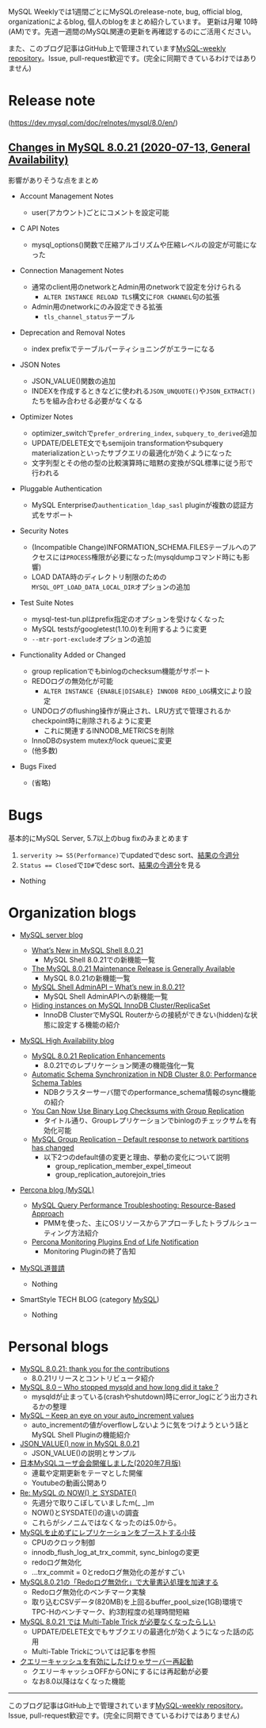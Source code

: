MySQL Weeklyでは1週間ごとにMySQLのrelease-note, bug, official blog, organizationによるblog, 個人のblogをまとめ紹介しています。
更新は月曜 10時(AM)です。先週一週間のMySQL関連の更新を再確認するのにご活用ください。

また、このブログ記事はGitHub上で管理されています[MySQL-weekly repository](https://github.com/tom--bo/MySQL-weekly)。Issue, pull-request歓迎です。(完全に同期できているわけではありません)


# Release note

(https://dev.mysql.com/doc/relnotes/mysql/8.0/en/)


## [Changes in MySQL 8.0.21 (2020-07-13, General Availability)](https://dev.mysql.com/doc/relnotes/mysql/8.0/en/news-8-0-21.html)

影響がありそうな点をまとめ

- Account Management Notes
  - user(アカウント)ごとにコメントを設定可能

- C API Notes
  - mysql_options()関数で圧縮アルゴリズムや圧縮レベルの設定が可能になった
- Connection Management Notes
  - 通常のclient用のnetworkとAdmin用のnetworkで設定を分けられる
    - `ALTER INSTANCE RELOAD TLS`構文に`FOR CHANNEL`句の拡張
  - Admin用のnetworkにのみ設定できる拡張
    - `tls_channel_status`テーブル

- Deprecation and Removal Notes
  - index prefixでテーブルパーティショニングがエラーになる

- JSON Notes
  - JSON_VALUE()関数の追加
  - INDEXを作成するときなどに使われる`JSON_UNQUOTE()`や`JSON_EXTRACT()`たちを組み合わせる必要がなくなる

- Optimizer Notes
  - optimizer_switchで`prefer_ordrering_index`, `subquery_to_derived`追加
  - UPDATE/DELETE文でもsemijoin transformationやsubquery materializationといったサブクエリの最適化が効くようになった
  - 文字列型とその他の型の比較演算時に暗黙の変換がSQL標準に従う形で行われる

- Pluggable Authentication
  - MySQL Enterpriseの`authentication_ldap_sasl` pluginが複数の認証方式をサポート

- Security Notes
  - (Incompatible Change)INFORMATION_SCHEMA.FILESテーブルへのアクセスには`PROCESS`権限が必要になった(mysqldumpコマンド時にも影響)
  - LOAD DATA時のディレクトリ制限のための`MYSQL_OPT_LOAD_DATA_LOCAL_DIR`オプションの追加

- Test Suite Notes
  - mysql-test-tun.plはprefix指定のオプションを受けなくなった
  - MySQL testsがgoogletest(1.10.0)を利用するように変更
  - `--mtr-port-exclude`オプションの追加
- Functionality Added or Changed
  - group replicationでもbinlogのchecksum機能がサポート
  - REDOログの無効化が可能
    - `ALTER INSTANCE {ENABLE|DISABLE} INNODB REDO_LOG`構文により設定
  - UNDOログのflushing操作が廃止され、LRU方式で管理されるかcheckpoint時に削除されるように変更
    - これに関連するINNODB_METRICSを削除
  - InnoDBのsystem mutexがlock queueに変更
  - (他多数)
- Bugs Fixed
  - (省略)

# Bugs

基本的にMySQL Server, 5.7以上のbug fixのみまとめます

1. `serverity >= S5(Performance)`でupdatedでdesc sort、[結果の今週分](https://bugs.mysql.com/search.php?cmd=display&status=All&severity=-5&os=5&bug_age=0&order_by=mtime&direction=ASC&limit=30&mine=0&reorder_by=mtime)
1. `Status == Closed`で`ID#`でdesc sort、[結果の今週分](https://bugs.mysql.com/search.php?search_for=&status=Closed&severity=&limit=10&order_by=id&cmd=display&direction=DESC&os=0&phpver=&bug_age=0)を見る


- Nothing

# Organization blogs

- [MySQL server blog](https://mysqlserverteam.com/)
  - [What’s New in MySQL Shell 8.0.21](https://mysqlserverteam.com/whats-new-in-mysql-shell-8-0-21/)
    - MySQL Shell 8.0.21での新機能一覧
  - [The MySQL 8.0.21 Maintenance Release is Generally Available](https://mysqlserverteam.com/the-mysql-8-0-21-maintenance-release-is-generally-available/)
    - MySQL 8.0.21の新機能一覧
  - [MySQL Shell AdminAPI – What’s new in 8.0.21?](https://mysqlserverteam.com/mysql-shell-adminapi-whats-new-in-8-0-21/)
    - MySQL Shell AdminAPIへの新機能一覧
  - [Hiding instances on MySQL InnoDB Cluster/ReplicaSet](https://mysqlserverteam.com/hiding-instances-on-mysql-innodb-cluster-replicaset/)
    - InnoDB ClusterでMySQL Routerからの接続ができない(hidden)な状態に設定する機能の紹介


- [MySQL High Availability blog](https://mysqlhighavailability.com/)
  - [MySQL 8.0.21 Replication Enhancements](https://mysqlhighavailability.com/mysql-8-0-21-replication-enhancements/)
    - 8.0.21でのレプリケーション関連の機能強化一覧
  - [Automatic Schema Synchronization in NDB Cluster 8.0: Performance Schema Tables](https://mysqlhighavailability.com/automatic-schema-synchronization-in-ndb-cluster-8-0-performance-schema-tables/)
    - NDBクラスターサーバ間でのperformance_schema情報のsync機能の紹介
  - [You Can Now Use Binary Log Checksums with Group Replication](https://mysqlhighavailability.com/you-can-now-use-binary-log-checksums-with-group-replication/)
    - タイトル通り、Groupレプリケーションでbinlogのチェックサムを有効化可能
  - [MySQL Group Replication – Default response to network partitions has changed](https://mysqlhighavailability.com/mysql-group-replication-default-response-to-network-partitions-has-changed/)
    - 以下2つのdefault値の変更と理由、挙動の変化について説明
      - group_replication_member_expel_timeout
      - group_replication_autorejoin_tries


- [Percona blog (MySQL)](https://www.percona.com/blog/)

  - [MySQL Query Performance Troubleshooting: Resource-Based Approach](https://www.percona.com/blog/2020/07/15/mysql-query-performance-troubleshooting-resource-based-approach/)
    - PMMを使った、主にOSリソースからアプローチしたトラブルシューティング方法紹介
  - [Percona Monitoring Plugins End of Life Notification](https://www.percona.com/blog/2020/07/16/percona-monitoring-plugins-end-of-life-notification/)
    - Monitoring Pluginの終了告知



- [MySQL道普請](https://gihyo.jp/dev/serial/01/mysql-road-construction-news)
  - Nothing

- SmartStyle TECH BLOG (category [MySQL](https://www.s-style.co.jp/blog/category/tech/mysql/))
  - Nothing



# Personal blogs

- [MySQL 8.0.21: thank you for the contributions](https://lefred.be/content/mysql-8-0-21-thank-you-for-the-contributions/)
  - 8.0.21リリースとコントリビュータ紹介
- [MySQL 8.0 – Who stopped mysqld and how long did it take ?](https://lefred.be/content/mysql-8-0-who-stopped-mysqld-and-how-long-did-it-take/)
  - mysqldが止まっている(crashやshutdown)時にerror_logにどう出力されるかの整理
- [MySQL – Keep an eye on your auto_increment values](https://lefred.be/content/mysql-keep-an-eye-on-your-auto_increment-values/)
    - auto_incrementの値がoverflowしないように気をつけようという話とMySQL Shell Pluginの機能紹介
- [JSON_VALUE() now in MySQL 8.0.21](https://elephantdolphin.blogspot.com/2020/07/jsonvalue-now-in-mysql-8021.html)
  - JSON_VALUE()の説明とサンプル
- [日本MySQLユーザ会会開催しました(2020年7月版)](https://sakaik.hateblo.jp/entry/20200716/mynakai_authors)
  - 連載や定期更新をテーマとした開催
  - Youtubeの動画公開あり
- [Re: MySQL の NOW() と SYSDATE()](https://tmtms.hatenablog.com/entry/202007/mysql-now-sysdate)
  - 先週分で取りこぼしていましたm(_ _)m
  - NOW()とSYSDATE()の違いの調査
  - これらがシノニムではなくなったのは5.0から。
- [MySQLを止めずにレプリケーションをブーストする小技](https://mita2db.hateblo.jp/entry/2020/07/18/142220)
  - CPUのクロック制御
  - innodb_flush_log_at_trx_commit, sync_binlogの変更
  - redoログ無効化
  - ...trx_commit = 0とredoログ無効化の差がすごい
- [MySQL8.0.21の「Redoログ無効化」で大量書込処理を加速する](https://atsuizo.hatenadiary.jp/entry/2020/07/16/140000)
  - Redoログ無効化のベンチマーク実験
  - 取り込むCSVデータ(820MB)を上回るbuffer_pool_size(1GB)環境でTPC-Hのベンチマーク、約3割程度の処理時間短縮
- [MySQL 8.0.21 では Multi-Table Trick が必要なくなったらしい](https://qiita.com/hmatsu47/items/aa687aa30c4570bac861)
  - UPDATE/DELETE文でもサブクエリの最適化が効くようになった話の応用
  - Multi-Table Trickについては記事を参照
- [クエリーキャッシュを有効にしたけりゃサーバー再起動](http://next4us-ti.hatenablog.com/entry/2020/07/19/222139)
  - クエリーキャッシュOFFからONにするには再起動が必要
  - なお8.0以降はなくなった機能



-----

このブログ記事はGitHub上で管理されています[MySQL-weekly repository](https://github.com/tom--bo/MySQL-weekly)。Issue, pull-request歓迎です。(完全に同期できているわけではありません)
